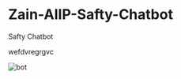 # Zain-AIIP-Safty-Chatbot
Safty Chatbot

wefdvregrgvc

![bot](https://user-images.githubusercontent.com/91605125/235313047-2277787b-87ed-47af-a6d7-ba53c4527a82.png)
